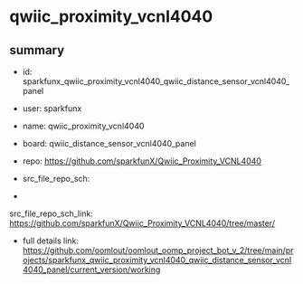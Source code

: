 # qwiic_proximity_vcnl4040
 
## summary 
* id: sparkfunx_qwiic_proximity_vcnl4040_qwiic_distance_sensor_vcnl4040_panel
* user: sparkfunx
* name: qwiic_proximity_vcnl4040
* board: qwiic_distance_sensor_vcnl4040_panel
* repo: https://github.com/sparkfunX/Qwiic_Proximity_VCNL4040



* src_file_repo_sch: 
*
 src_file_repo_sch_link: https://github.com/sparkfunX/Qwiic_Proximity_VCNL4040/tree/master/
* full details link: https://github.com/oomlout/oomlout_oomp_project_bot_v_2/tree/main/projects/sparkfunx_qwiic_proximity_vcnl4040_qwiic_distance_sensor_vcnl4040_panel/current_version/working  






